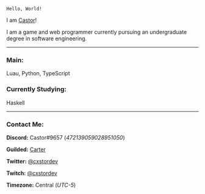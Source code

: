 `Hello, World!`

I am [Castor](https://github.com/cxstor)!

I am a game and web programmer currently pursuing an undergraduate degree in software engineering.

---

### Main:

Luau, Python, TypeScript

### Currently Studying:

Haskell

---

### Contact Me:

**Discord:** Castor#9657 (*472139059028951050*)

**Guilded:** [Carter](https://www.guilded.gg/Carter)

**Twitter:** [@cxstordev](https://twitter.com/cxstordev)

**Twitch:** [@cxstordev](https://twitch.tv/cxstordev)

**Timezone:** Central (*UTC-5*)
